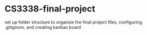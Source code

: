 # CS3338-final-project
set up folder structure to organize the final project files, configuring .gitignore, and creating kanban board 

